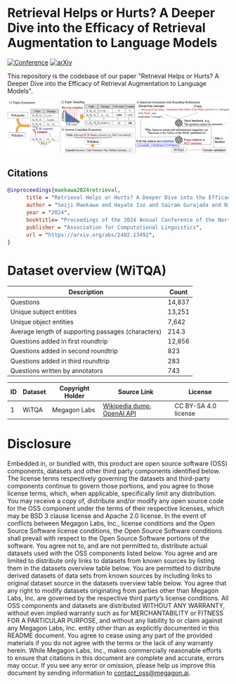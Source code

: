 # Retrieval Helps or Hurts? A Deeper Dive into the Efficacy of Retrieval Augmentation to Language Models 	

[![Conference](https://img.shields.io/badge/naacl-2024-red)]()
[![arXiv](https://img.shields.io/badge/arxiv-2402.13492-success)](https://arxiv.org/abs/2402.13492)

This repository is the codebase of our paper "Retrieval Helps or Hurts? A Deeper Dive into the Efficacy of Retrieval Augmentation to Language Models". 

![WiTQA data creation overview](/figures/WiTQA_images.png)

## Citations
```bibtex
@inproceedings{maekawa2024retrieval,
      title = "Retrieval Helps or Hurts? A Deeper Dive into the Efficacy of Retrieval Augmentation to Language Models", 
      author = "Seiji Maekawa and Hayate Iso and Sairam Gurajada and Nikita Bhutani",
      year = "2024",
      booktitle= "Proceedings of the 2024 Annual Conference of the North American Chapter of the Association for Computational Linguistics",
      publisher = "Association for Computational Linguistics",
      url = "https://arxiv.org/abs/2402.13492",
}
```

# Dataset overview (WiTQA)
| Description                                       | Count     |
|---------------------------------------------------|-----------|
| Questions                                         | 14,837    |
| Unique subject entities                           | 13,251    |
| Unique object entities                            | 7,642     |
| Average length of supporting passages (characters)| 214.3     |
| Questions added in first roundtrip                | 12,856    |
| Questions added in second roundtrip               | 823       |
| Questions added in third roundtrip                | 283       |
| Questions written by annotators                   | 743       |

| ID  | Dataset | Copyright Holder       | Source Link                                                       | License            | 
|-----|---------|------------------------|-------------------------------------------------------------------|--------------------|
| 1   | WiTQA | Megagon Labs | [Wikipedia dump](https://archive.org/download/enwiki-20211020/), [OpenAI API](https://openai.com/blog/openai-api) | CC BY-SA 4.0 license |

# Disclosure
Embedded in, or bundled with, this product are open source software (OSS) components, datasets and other third party components identified below. The license terms respectively governing the datasets and third-party components continue to govern those portions, and you agree to those license terms, which, when applicable, specifically limit any distribution. You may receive a copy of, distribute and/or modify any open source code for the OSS component under the terms of their respective licenses, which may be BSD 3 clause license and Apache 2.0 license. In the event of conflicts between Megagon Labs, Inc., license conditions and the Open Source Software license conditions, the Open Source Software conditions shall prevail with respect to the Open Source Software portions of the software. 
You agree not to, and are not permitted to, distribute actual datasets used with the OSS components listed below. You agree and are limited to distribute only links to datasets from known sources by listing them in the datasets overview table below. You are permitted to distribute derived datasets of data sets from known sources by including links to original dataset source in the datasets overview table below. You agree that any right to modify datasets originating from parties other than Megagon Labs, Inc. are governed by the respective third party’s license conditions. 
All OSS components and datasets are distributed WITHOUT ANY WARRANTY, without even implied warranty such as for MERCHANTABILITY or FITNESS FOR A PARTICULAR PURPOSE, and without any liability to or claim against any Megagon Labs, Inc. entity other than as explicitly documented in this README document. You agree to cease using any part of the provided materials if you do not agree with the terms or the lack of any warranty herein.
While Megagon Labs, Inc., makes commercially reasonable efforts to ensure that citations in this document are complete and accurate, errors may occur. If you see any error or omission, please help us improve this document by sending information to contact_oss@megagon.ai.